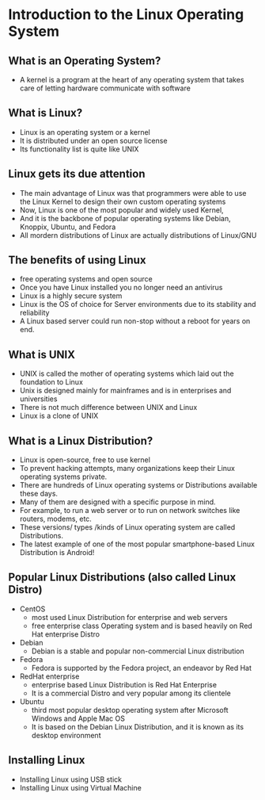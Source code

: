 # Introduction to the Linux Operating System


##	What is an Operating System?

-	A kernel is a program at the heart of any operating system that takes care of letting hardware communicate with software	


##	What is Linux?

-	Linux is an operating system or a kernel
-	It is distributed under an open source license
-	Its functionality list is quite like UNIX

##	Linux gets its due attention

-	The main advantage of Linux was that programmers were able to use the Linux Kernel to design their own custom operating systems
-	Now, Linux is one of the most popular and widely used Kernel, 
-	And it is the backbone of popular operating systems like Debian, Knoppix, Ubuntu, and Fedora
-	All mordern distributions of Linux are actually distributions of Linux/GNU

##	The benefits of using Linux

-	free operating systems and open source
-	Once you have Linux installed you no longer need an antivirus
-	Linux is a highly secure system
-	Linux is the OS of choice for Server environments due to its stability and reliability
-	A Linux based server could run non-stop without a reboot for years on end.

##	What is UNIX

-	UNIX is called the mother of operating systems which laid out the foundation to Linux
-	Unix is designed mainly for mainframes and is in enterprises and universities
-	There is not much difference between UNIX and Linux
-	Linux is a clone of UNIX


##	What is a Linux Distribution?
-	Linux is open-source, free to use kernel
-	To prevent hacking attempts, many organizations keep their Linux operating systems private.
-	There are hundreds of Linux operating systems or Distributions available these days. 
-	Many of them are designed with a specific purpose in mind. 
-	For example, to run a web server or to run on network switches like routers, modems, etc.
-	These versions/ types /kinds of Linux operating system are called Distributions.
-	The latest example of one of the most popular smartphone-based Linux Distribution is Android!


##	 Popular Linux Distributions (also called Linux Distro) 

-	CentOS
	-	most used Linux Distribution for enterprise and web servers
	-	free enterprise class Operating system and is based heavily on Red Hat enterprise Distro
-	Debian
	-	Debian is a stable and popular non-commercial Linux distribution
-	Fedora
	-	Fedora is supported by the Fedora project, an endeavor by Red Hat
-	RedHat enterprise	
	-	enterprise based Linux Distribution is Red Hat Enterprise
	-	It is a commercial Distro and very popular among its clientele
-	Ubuntu
	-	third most popular desktop operating system after Microsoft Windows and Apple Mac OS
	-	It is based on the Debian Linux Distribution, and it is known as its desktop environment
	
##	Installing Linux

-	Installing Linux using USB stick
-	Installing Linux using Virtual Machine













































